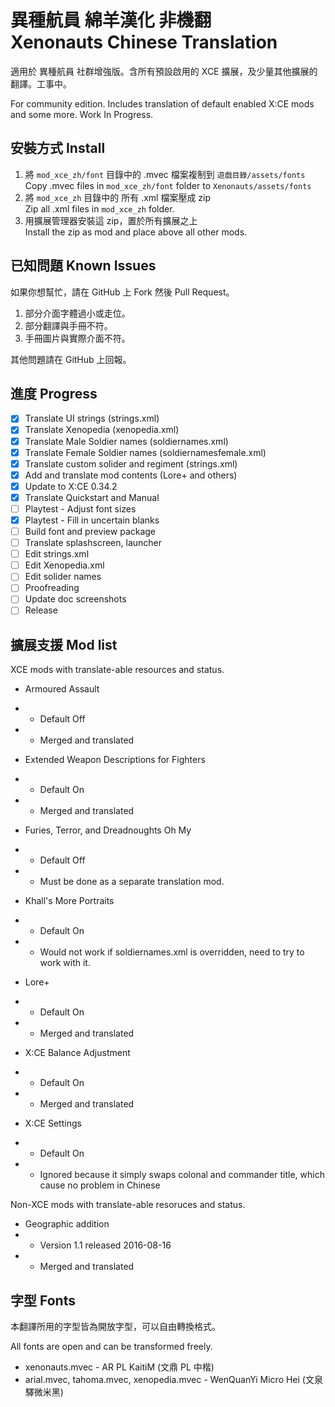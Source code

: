 # 異種航員 綿羊漢化 非機翻 <br> Xenonauts Chinese Translation #

適用於 異種航員 社群增強版。含所有預設啟用的 XCE 擴展，及少量其他擴展的翻譯。工事中。

For community edition. Includes translation of default enabled X:CE mods and some more. Work In Progress.

## 安裝方式 Install ##

1. 將 `mod_xce_zh/font` 目錄中的 .mvec 檔案複制到 `遊戲目錄/assets/fonts` <br> Copy .mvec files in `mod_xce_zh/font` folder to `Xenonauts/assets/fonts`
2. 將 `mod_xce_zh` 目錄中的 所有 .xml 檔案壓成 zip <br> Zip all .xml files in `mod_xce_zh` folder.
3. 用擴展管理器安裝這 zip，置於所有擴展之上 <br> Install the zip as mod and place above all other mods.

## 已知問題 Known Issues ##

如果你想幫忙，請在 GitHub 上 Fork 然後 Pull Request。

1. 部分介面字體過小或走位。
2. 部分翻譯與手冊不符。
3. 手冊圖片與實際介面不符。

其他問題請在 GitHub 上回報。

## 進度 Progress ##

* [x] Translate UI strings (strings.xml)
* [x] Translate Xenopedia (xenopedia.xml)
* [x] Translate Male Soldier names (soldiernames.xml)
* [x] Translate Female Soldier names (soldiernamesfemale.xml)
* [x] Translate custom solider and regiment (strings.xml)
* [x] Add and translate mod contents (Lore+ and others)
* [x] Update to X:CE 0.34.2
* [x] Translate Quickstart and Manual
* [ ] Playtest - Adjust font sizes
* [x] Playtest - Fill in uncertain blanks
* [ ] Build font and preview package
* [ ] Translate splashscreen, launcher
* [ ] Edit strings.xml
* [ ] Edit Xenopedia.xml
* [ ] Edit solider names
* [ ] Proofreading
* [ ] Update doc screenshots
* [ ] Release

## 擴展支援 Mod list ##

XCE mods with translate-able resources and status.

* Armoured Assault
* * Default Off
* * Merged and translated

* Extended Weapon Descriptions for Fighters
* * Default On
* * Merged and translated

* Furies, Terror, and Dreadnoughts Oh My
* * Default Off
* * Must be done as a separate translation mod.

* Khall's More Portraits
* * Default On
* * Would not work if soldiernames.xml is overridden, need to try to work with it.

* Lore+
* * Default On
* * Merged and translated

* X:CE Balance Adjustment
* * Default On
* * Merged and translated

* X:CE Settings
* * Default On
* * Ignored because it simply swaps colonal and commander title, which cause no problem in Chinese

Non-XCE mods with translate-able resoruces and status.

* Geographic addition
* * Version 1.1 released 2016-08-16
* * Merged and translated

## 字型 Fonts ##

本翻譯所用的字型皆為開放字型，可以自由轉換格式。

All fonts are open and can be transformed freely.

* xenonauts.mvec - AR PL KaitiM (文鼎 PL 中楷)
* arial.mvec, tahoma.mvec, xenopedia.mvec - WenQuanYi Micro Hei (文泉驛微米黑)